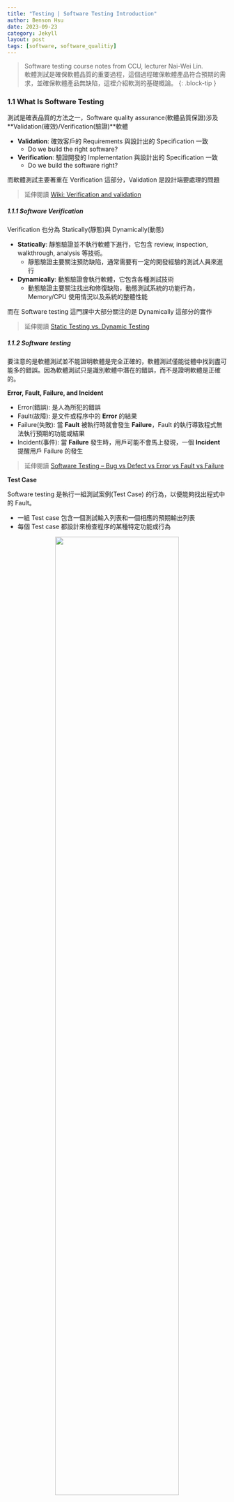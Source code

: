 ```yaml
---
title: "Testing | Software Testing Introduction"
author: Benson Hsu
date: 2023-09-23
category: Jekyll
layout: post
tags: [software, software_qualitiy]
---
```


> Software testing course notes from CCU, lecturer Nai-Wei Lin.  
> 軟體測試是確保軟體品質的重要過程，這個過程確保軟體產品符合預期的需求，並確保軟體產品無缺陷，這裡介紹軟測的基礎概論。
{: .block-tip }

### 1.1 What Is Software Testing

測試是確表品質的方法之一，Software quality assurance(軟體品質保證)涉及 **Validation(確效)/Verification(驗證)**軟體
-   **Validation**: 確效客戶的 Requirements 與設計出的 Specification 一致
    -   Do we build the right software?
-   **Verification**: 驗證開發的 Implementation 與設計出的 Specification 一致
    -   Do we build the software right?

而軟體測試主要著重在 Verification 這部分，Validation 是設計端要處理的問題

> 延伸閱讀 [Wiki: Verification and validation]

##### 1.1.1 Software Verification

Verification 也分為 Statically(靜態)與 Dynamically(動態)
-   **Statically**: 靜態驗證並不執行軟體下進行，它包含 review, inspection, walkthrough, analysis 等技術。
    -   靜態驗證主要關注預防缺陷，通常需要有一定的開發經驗的測試人員來進行
-   **Dynamically**: 動態驗證會執行軟體，它包含各種測試技術
    -   動態驗證主要關注找出和修復缺陷，動態測試系統的功能行為，Memory/CPU 使用情況以及系統的整體性能

而在 Software testing 這門課中大部分關注的是 Dynamically 這部分的實作

> 延伸閱讀 [Static Testing vs. Dynamic Testing]

##### 1.1.2 Software testing

要注意的是軟體測試並不能證明軟體是完全正確的，軟體測試僅能從體中找到盡可能多的錯誤。因為軟體測試只是識別軟體中潛在的錯誤，而不是證明軟體是正確的。

**Error, Fault, Failure, and Incident**

-   Error(錯誤): 是人為所犯的錯誤
-   Fault(故障): 是文件或程序中的 **Error** 的結果
-   Failure(失敗): 當 **Fault** 被執行時就會發生 **Failure**，Fault 的執行導致程式無法執行預期的功能或結果
-   Incident(事件): 當 **Failure** 發生時，用戶可能不會馬上發現，一個 **Incident** 提醒用戶 Failure 的發生

> 延伸閱讀 [Software Testing – Bug vs Defect vs Error vs Fault vs Failure]

**Test Case**

Software testing 是執行一組測試案例(Test Case) 的行為，以便能夠找出程式中的 Fault。
-   一組 Test case 包含一個測試輸入列表和一個相應的預期輸出列表
-   每個 Test case 都設計來檢查程序的某種特定功能或行為

<div align="center">
  <img src="../assets/image/2023-09-23-software_testing_introduction/1.png"  
  width="75%" height="75%">
</div>

> 軟體測試的生命週期，代表了各個步驟所產生的錯誤與錯誤追蹤

**Why Do We Need Software Testing**

-   Software prevails in our living environment. Quality of software significantly influences our quality of life.
-   Software faults in critical software systems may cause dramatic damages on our lives and finance.

Carefully made programs have 5 faults per 1000 lines of code (LOC). Windows XP has 45M LOC, so it may have **225000** faults.

---

### 1.2 How Do We Do Software Testing

但是在進行 Testing 前應該要先了解 Testing 到底在測試什麼? Test case 理想的狀況下應該是 Specification ∪ Implementation 的範圍，這樣就能找出所有不合規範的 Fault。

<div style="display: flex; flex-direction: row;">
    <img src="../assets/image/2023-09-23-software_testing_introduction/2.png" 
    width="50%" height="50%">
    <img src="../assets/image/2023-09-23-software_testing_introduction/3.png" 
    width="50%" height="50%">
</div>

-   **Faults of comission**(錯誤的委任): 實際的軟體開發往往都會有超出規格的部分，可能是需求變更或者是在實現功能時遇到了未預見的挑戰。
-   **Faults of omission**(錯誤的遺漏): 同樣的開發中也有可能會有規格被遺漏的情況，可能是規格上的錯誤、技術挑戰、時間壓力等原因造成。

##### 1.2.1 Test case

**Test Case** 涉及兩個主要問題，如何 Test case generation(產生測試案例)、如何 Test case execution(執行測試案例)

**Test case execution**: 輸入 Input 至 Software 後得到 Expected output 與 Output 進行比對來決定是 Incident/Correct

<div align="center">
  <img src="../assets/image/2023-09-23-software_testing_introduction/4.png"  
  width="50%" height="50%">
</div>

> Excution 目前幾乎都依賴於測試框架來幫助執行，這點之後會再介紹

**Test case generation**: 要確認測試案例有兩種方式
-   *[Black-box testing]*(Function testing): 軟體被視為一個黑盒子，從規格中描述的功能確定測試案例
-   *[White-box testing]*(Stucture testing): 軟體被視為一個白盒子，從實施的程式的結構確定測試案例

**Fuctional Testing vs Structure Testing**
-   Black-box 從 Specification 的角度來設計 Test case 因而較難覆蓋到未被規定的行為(Faults of comission)
-   White-box 從 Implementation 的角度來設計 Test case 因而較難覆蓋到未被實現的行為(Faults of omission)
-   因此兩種方法都不足夠，只有兩種方法都使用才能盡可能的覆蓋 Specification ∪ Implementation

<div style="display: flex; flex-direction: row;">
    <img src="../assets/image/2023-09-23-software_testing_introduction/5.png" 
    width="50%" height="50%">
    <img src="../assets/image/2023-09-23-software_testing_introduction/6.png" 
    width="50%" height="50%">
</div>

> 試想在未學習軟體測試前是怎麼去寫 Testing? 我幾乎都是從結構去出發，已現有的程式去開發測試案例，因為壓根就沒設計完整的規格。

##### 1.2.2 Tracking of incidents

**Incident tracking system**(事件追蹤系統)負責追蹤所有需要修復的 Incidents(事件)，確保所有事件都得到妥善解決

-   需要知道事件的相關人員，應在事件報告後不久得知
    -   這意味著系統應該能夠迅速地通知相關人員有關新的事件，確保所有相關人員都能及時獲得最新的信息，並可以立即開始處理事件
-   不會有事件因為被遺忘而未修復
    -   系統會持續追蹤每一個事件，直到它被修復，防止任何事件被忽視或遺忘
-   不會因單一程序員的一時興起而未修復某個事件
    -   修復事件的決定不應該只取決於一個人的主觀意願，而應該基於對事件的客觀評估和團隊的共識
-   減少因為溝通不良而未修復的事件
    -   這表示系統應該促進良好的溝通，以防止因為溝通問題導致事件未能被修復

##### 1.2.3 Regression testing

**Regression testing**(回歸測試) 重複使用測試案例來測試更改後的軟體，確保之前正常運行的部分沒有被影響造成新的錯誤，既有功能應繼續如常運行。
回歸測試可以在不同的測試階段應用，例如整合測試或系統測試，具體取決於測試案例的細分程度和需求。通常它們被放置在整合測試和系統測試中。

Regression testing 有以下特性，使其在軟體測試中有重要地位:

1.  確保穩定性: 回歸測試確保新的軟體變更不會對現有的功能造成負面影響，確保軟體的整體穩定性和品質
2.  節省時間和成本: 自動化回歸測試可以節省大量的測試時間，特別是對於長期的軟體開發專案或需要頻繁進行版本更新的情況。因為不需要手動執行重複性的測試案例，有助於降低測試成本
3.  快速反饋: 回歸測試可以在每次軟體變更之後迅速運行，提供關於變更對軟體的影響的即時反饋，有助於快速識別並解決問題，從而提高開發效率

Regression testing 也具有一些挑戰: 

1.  初期自動化成本: 為了實現自動化回歸測試，需要將測試案例轉化為自動化程式，會造成相當大的工作量和成本
2.  維護成本高: 維護回歸測試套件需要時間和資源。當軟體變更頻繁時，測試套件更新會產生相當的維護成本
3.  執行時間: 如果回歸測試的測試案例變得過多，可能需要較長的時間才能完全執行，可能會對開發流程產生延遲，需要仔細計劃和管理回歸測試的執行時間

> 延伸閱讀 [【D13】測試類型介紹:回歸測試]

##### 1.2.4 Levels of testing

**Levels of testing**(測試的各個階段)主要包括以下幾個:

1.  **Unit Test**(單元測試): 這是最基本的測試階段，主要針對最小單元進行測試，確保每個獨立的部分都能正常運作
2.  **Integration Testing**(整合測試): 此階段針對跨物件或模組進行測試，以確保各個模組之間的交互作用能夠正常運作
3.  **System Testing**(系統測試):系統測試是一種風險測試，目的是確定整個系統是否滿足特定的功能性和非功能性需求，測試環境需盡可能和正式上線的環境一致
4.  **Acceptance Testing**(驗收測試): 也被稱為 UAT(使用者接受度測試)，這是最後一個測試階段，會模擬真實使用者情境來驗證軟體是否符合使用者的需求和期望

每一個階段都有其特定的目標和重點，且需要根據具體情況來選擇最適合的策略和方法2。

<div align="center">
  <img src="../assets/image/2023-09-23-software_testing_introduction/7.png"  
  width="75%" height="75%">
</div>

> 延伸閱讀 [【D11】 實例簡述:測試四階段與測試方法]

---

### 1.3 Costs of Software Quality

軟體測試的成本可以分為兩種，Control Costs(控制成本)，Failure of Control Costs(失敗控制成本)

-   **Control Costs**:
    -   Prevention costs(預防成本): 包括投資於品質基礎設施和品質活動的費用，這些投資並未針對特定的項目或系統，而是對整個組織通用
    -   Appraisal costs(評估成本): 包括為特定項目或系統執行的活動的費用，目的是為了檢測軟體錯誤
-   **Failure of Control Costs**:
    -   Internal failure costs(內部失敗成本): 包括修正設計審查、軟體測試和驗收測試中檢測到的錯誤的成本，在軟體安裝到客戶端之前完成
    -   External failure costs(外部失敗成本): 包括修正客戶或維護團隊在軟體系統安裝後檢測到的所有失敗的成本

<div align="center">
  <img src="../assets/image/2023-09-23-software_testing_introduction/8.png"  
  width="75%" height="75%">
</div>

> 應該保持在 Optimal software quality level 這個標準之上，Control costs 減少不會讓軟體品質的總成本下降

-   **Test coverage criteria**(測試覆蓋率標準)，這是一種衡量軟體測試深度的指標，用於確定已經測試了軟體的哪些部分，以及還有哪些部分尚未進行測試，它可以幫助我們確定何時可以停止軟體測試
-   軟體品質成本影響軟體品質水平，投入確保軟體品質的資源會直接影響軟體的最終品質
    -   例如: 如果我們投入更多的資源進行測試，那麼可能會發現更多的錯誤，從而提高軟體的質量
-   根據可用的軟體品質資源來確定何時停止軟體測試，
    -   例如: 如果我們的資源有限，那麼我們可能需要在達到一定的測試覆蓋率後就停止測試

> ##### NOTE
> 本篇只是講述軟體測試的概論，後續會再討論各個章節的細節  
> Last edit 09-24-2023 15:50
{: .block-warning }

[Wiki: Verification and validation]: https://en.wikipedia.org/wiki/Verification_and_validation

[Static Testing vs. Dynamic Testing]: https://www.javatpoint.com/static-testing-vs-dynamic-testing

[Software Testing – Bug vs Defect vs Error vs Fault vs Failure]: https://www.geeksforgeeks.org/software-testing-bug-vs-defect-vs-error-vs-fault-vs-failure/

[Black-box testing]: https://en.wikipedia.org/wiki/Black-box_testing
[White-box testing]: https://en.wikipedia.org/wiki/White-box_testing

[【D11】 實例簡述:測試四階段與測試方法]: https://ithelp.ithome.com.tw/articles/10324641
[【D13】測試類型介紹:回歸測試]: https://ithelp.ithome.com.tw/articles/10326252